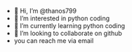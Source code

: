 - 👋 Hi, I’m @thanos799
- 👀 I’m interested in python coding
- 🌱 I’m currently learning python coding
- 💞️ I’m looking to collaborate on github
- you can reach me via email


